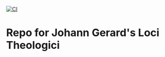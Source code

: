 [![CI](https://github.com/scta-texts/zef3dd/actions/workflows/validation.yml/badge.svg?branch=master)](https://github.com/scta-texts/zef3dd/actions/workflows/validation.yml)

# Repo for Johann Gerard's Loci Theologici